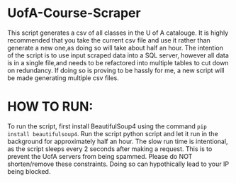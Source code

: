 # UofA-Course-Scraper
This script generates a csv of all classes in the U of A catalouge.
It is highly recommended that you take the current csv file and use it rather than generate a new one,as doing so will take about half an hour.
The intention of the script is to use input scraped data into a SQL server, however all data is in a single file,and needs to be refactored into multiple tables to cut down on redundancy.
If doing so is proving to be hassly for me, a new script will be made generating multiple csv files.

# HOW TO RUN:
To run the script, first install BeautifulSoup4 using the command `pip install beautifulsoup4`.
Run the script python script and let it run in the background for approximately half an hour.
The slow run time is intentional, as the script sleeps every 2 seconds after making a request.
This is to prevent the UofA servers from being spammed. Please do NOT shorten/remove these constraints. 
Doing so can hypothically lead to your IP being blocked.
